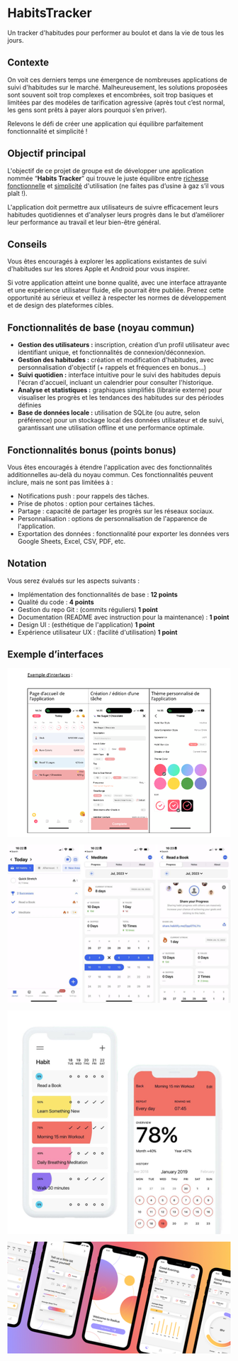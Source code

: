# HabitsTracker

Un tracker d'habitudes pour performer au boulot et dans la vie de tous les jours.

## Contexte

On voit ces derniers temps une émergence de nombreuses applications de suivi d'habitudes sur le marché. Malheureusement, les solutions proposées sont souvent soit trop complexes et encombrées, soit trop basiques et limitées par des modèles de tarification agressive (après tout c’est normal, les gens sont prêts à payer alors pourquoi s’en priver).

Relevons le défi de créer une application qui équilibre parfaitement fonctionnalité et simplicité !

## Objectif principal

L'objectif de ce projet de groupe est de développer une application nommée “**Habits Tracker**” qui trouve le juste équilibre entre <ins>richesse fonctionnelle</ins> et <ins>simplicité</ins> d'utilisation (ne faites pas d’usine à gaz s’il vous plaît !).

L'application doit permettre aux utilisateurs de suivre efficacement leurs habitudes quotidiennes et d'analyser leurs progrès dans le but d’améliorer leur performance au travail et leur bien-être général.

## Conseils

Vous êtes encouragés à explorer les applications existantes de suivi d'habitudes sur les stores Apple et Android pour vous inspirer.

Si votre application atteint une bonne qualité, avec une interface attrayante et une expérience utilisateur fluide, elle pourrait être publiée. Prenez cette opportunité au sérieux et veillez à respecter les normes de développement et de design des plateformes cibles.

## Fonctionnalités de base (noyau commun)

- **Gestion des utilisateurs :** inscription, création d’un profil utilisateur avec identifiant unique, et fonctionnalités de connexion/déconnexion.
- **Gestion des habitudes :** création et modification d'habitudes, avec personnalisation d'objectif (+ rappels et fréquences en bonus…)
- **Suivi quotidien :** interface intuitive pour le suivi des habitudes depuis l'écran d'accueil, incluant un calendrier pour consulter l'historique.
- **Analyse et statistiques :** graphiques simplifiés (librairie externe) pour visualiser les progrès et les tendances des habitudes sur des périodes définies
- **Base de données locale :** utilisation de SQLite (ou autre, selon préférence) pour un stockage local des données utilisateur et de suivi, garantissant une utilisation offline et une performance optimale.

## Fonctionnalités bonus (points bonus)

Vous êtes encouragés à étendre l'application avec des fonctionnalités additionnelles au-delà du noyau commun. Ces fonctionnalités peuvent inclure, mais ne sont pas limitées à :

- Notifications push : pour rappels des tâches.
- Prise de photos : option pour certaines tâches.
- Partage : capacité de partager les progrès sur les réseaux sociaux.
- Personnalisation : options de personnalisation de l'apparence de l'application.
- Exportation des données : fonctionnalité pour exporter les données vers Google Sheets, Excel, CSV, PDF, etc.

## Notation

Vous serez évalués sur les aspects suivants :

- Implémentation des fonctionnalités de base : **12 points**
- Qualité du code : **4 points**
- Gestion du repo Git : (commits réguliers) **1 point**
- Documentation (README avec instruction pour la maintenance) : **1 point**
- Design UI : (esthétique de l'application) **1 point**
- Expérience utilisateur UX : (facilité d'utilisation) **1 point**

## Exemple d’interfaces

![UI Example](../presentation/assets/images/ui-example.png)

![UI Example 2](../presentation/assets/images/ui-example-2.jpg)

![UI Example 3](../presentation/assets/images/ui-example-3.jpg)

![UI Example 4](../presentation/assets/images/ui-example-4.png)
